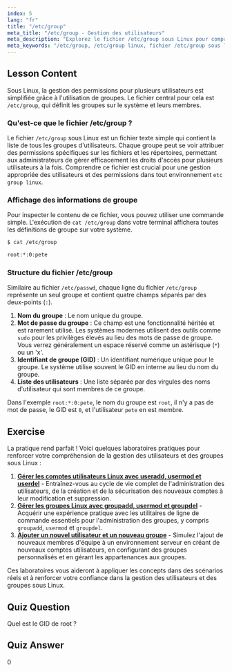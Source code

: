 ```yaml
---
index: 5
lang: "fr"
title: "/etc/group"
meta_title: "/etc/group - Gestion des utilisateurs"
meta_description: "Explorez le fichier /etc/group sous Linux pour comprendre la gestion des groupes. Apprenez à visualiser les données des groupes avec cat /etc/group, et comprenez la structure incluant le GID et les listes d'utilisateurs. Ce guide couvre l'essentiel du fichier etc group linux."
meta_keywords: "/etc/group, /etc/group linux, fichier /etc/group sous linux, cat /etc/group, etc group linux, gestion des groupes, GID, permissions Linux, groupes Linux"
---
```


## Lesson Content

Sous Linux, la gestion des permissions pour plusieurs utilisateurs est simplifiée grâce à l'utilisation de groupes. Le fichier central pour cela est `/etc/group`, qui définit les groupes sur le système et leurs membres.

### Qu'est-ce que le fichier /etc/group ?

Le fichier `/etc/group` sous Linux est un fichier texte simple qui contient la liste de tous les groupes d'utilisateurs. Chaque groupe peut se voir attribuer des permissions spécifiques sur les fichiers et les répertoires, permettant aux administrateurs de gérer efficacement les droits d'accès pour plusieurs utilisateurs à la fois. Comprendre ce fichier est crucial pour une gestion appropriée des utilisateurs et des permissions dans tout environnement `etc group linux`.

### Affichage des informations de groupe

Pour inspecter le contenu de ce fichier, vous pouvez utiliser une commande simple. L'exécution de `cat /etc/group` dans votre terminal affichera toutes les définitions de groupe sur votre système.

```bash
$ cat /etc/group

root:*:0:pete
```

### Structure du fichier /etc/group

Similaire au fichier `/etc/passwd`, chaque ligne du fichier `/etc/group` représente un seul groupe et contient quatre champs séparés par des deux-points (`:`).

1.  **Nom du groupe** : Le nom unique du groupe.
2.  **Mot de passe du groupe** : Ce champ est une fonctionnalité héritée et est rarement utilisé. Les systèmes modernes utilisent des outils comme `sudo` pour les privilèges élevés au lieu des mots de passe de groupe. Vous verrez généralement un espace réservé comme un astérisque (`*`) ou un 'x'.
3.  **Identifiant de groupe (GID)** : Un identifiant numérique unique pour le groupe. Le système utilise souvent le GID en interne au lieu du nom du groupe.
4.  **Liste des utilisateurs** : Une liste séparée par des virgules des noms d'utilisateur qui sont membres de ce groupe.

Dans l'exemple `root:*:0:pete`, le nom du groupe est `root`, il n'y a pas de mot de passe, le GID est `0`, et l'utilisateur `pete` en est membre.

## Exercise

La pratique rend parfait ! Voici quelques laboratoires pratiques pour renforcer votre compréhension de la gestion des utilisateurs et des groupes sous Linux :

1.  **[Gérer les comptes utilisateurs Linux avec useradd, usermod et userdel](https://labex.io/fr/labs/comptia-manage-linux-user-accounts-with-useradd-usermod-and-userdel-590837)** - Entraînez-vous au cycle de vie complet de l'administration des utilisateurs, de la création et de la sécurisation des nouveaux comptes à leur modification et suppression.
2.  **[Gérer les groupes Linux avec groupadd, usermod et groupdel](https://labex.io/fr/labs/comptia-manage-linux-groups-with-groupadd-usermod-and-groupdel-590836)** - Acquérir une expérience pratique avec les utilitaires de ligne de commande essentiels pour l'administration des groupes, y compris `groupadd`, `usermod` et `groupdel`.
3.  **[Ajouter un nouvel utilisateur et un nouveau groupe](https://labex.io/fr/labs/linux-add-new-user-and-group-17987)** - Simulez l'ajout de nouveaux membres d'équipe à un environnement serveur en créant de nouveaux comptes utilisateurs, en configurant des groupes personnalisés et en gérant les appartenances aux groupes.

Ces laboratoires vous aideront à appliquer les concepts dans des scénarios réels et à renforcer votre confiance dans la gestion des utilisateurs et des groupes sous Linux.

## Quiz Question

Quel est le GID de root ?

## Quiz Answer

0
